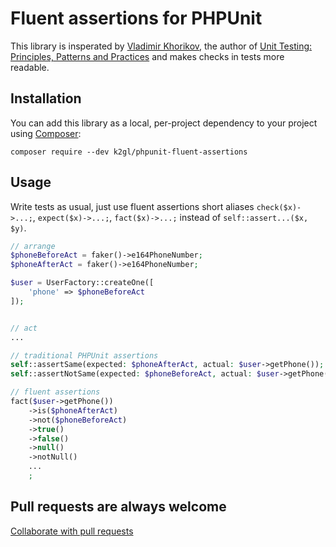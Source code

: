 # Fluent assertions for PHPUnit

This library is insperated by [Vladimir Khorikov](https://enterprisecraftsmanship.com/), the author
of [Unit Testing: Principles, Patterns and Practices](https://enterprisecraftsmanship.com/book-amazon) and makes checks in tests more readable.

## Installation

You can add this library as a local, per-project dependency to your project using [Composer](https://getcomposer.org/):

```
composer require --dev k2gl/phpunit-fluent-assertions
```

## Usage
Write tests as usual, just use fluent assertions short aliases ``` check($x)->...; ```, ``` expect($x)->...; ```, ``` fact($x)->...; ```  instead of ```self::assert...($x, $y)```.

```php
// arrange
$phoneBeforeAct = faker()->e164PhoneNumber;
$phoneAfterAct = faker()->e164PhoneNumber;

$user = UserFactory::createOne([
    'phone' => $phoneBeforeAct
]);


// act
...

// traditional PHPUnit assertions
self::assertSame(expected: $phoneAfterAct, actual: $user->getPhone());
self::assertNotSame(expected: $phoneBeforeAct, actual: $user->getPhone());

// fluent assertions
fact($user->getPhone())
    ->is($phoneAfterAct)
    ->not($phoneBeforeAct)
    ->true()
    ->false()
    ->null()
    ->notNull()
    ...
    ;
```

## Pull requests are always welcome
[Collaborate with pull requests](https://docs.github.com/en/pull-requests/collaborating-with-pull-requests/proposing-changes-to-your-work-with-pull-requests/creating-a-pull-request)

